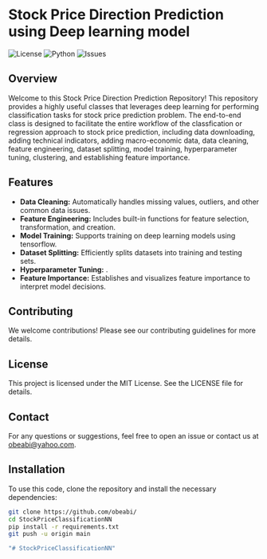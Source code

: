 # Stock Price Direction Prediction using Deep learning model

![License](https://img.shields.io/badge/license-AbiolaObembe-blue.svg)
![Python](https://img.shields.io/badge/python-3.7%2B-blue.svg)
![Issues](https://img.shields.io/github/issues/obeabi/.svg)

## Overview

Welcome to this Stock Price Direction Prediction Repository! This repository provides a highly useful classes that leverages deep learning for performing classification tasks for stock price prediction problem. The end-to-end class is designed to facilitate the entire workflow of the classfication or regression approach to stock price prediction, including data downloading, adding technical indicators, adding macro-economic data, data cleaning, feature engineering, dataset splitting, model training, hyperparameter tuning, clustering, and establishing feature importance.

## Features

- **Data Cleaning:** Automatically handles missing values, outliers, and other common data issues.
- **Feature Engineering:** Includes built-in functions for feature selection, transformation, and creation.
- **Model Training:** Supports training on deep learning models using tensorflow.
- **Dataset Splitting:** Efficiently splits datasets into training and testing sets.
- **Hyperparameter Tuning:** .
- **Feature Importance:** Establishes and visualizes feature importance to interpret model decisions.

## Contributing
We welcome contributions! Please see our contributing guidelines for more details.

## License
This project is licensed under the MIT License. See the LICENSE file for details.

## Contact
For any questions or suggestions, feel free to open an issue or contact us at obeabi@yahoo.com.

## Installation

To use this code, clone the repository and install the necessary dependencies:

```sh
git clone https://github.com/obeabi/
cd StockPriceClassificationNN
pip install -r requirements.txt
git push -u origin main

"# StockPriceClassificationNN" 
